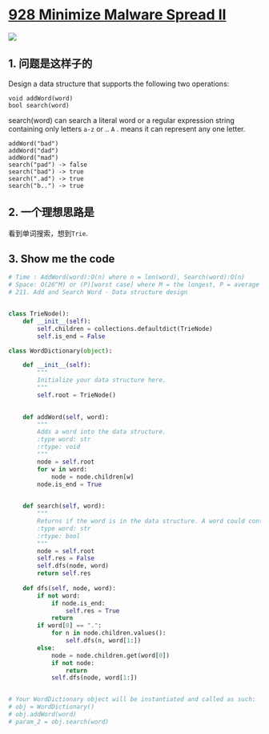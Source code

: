 # [928 Minimize Malware Spread II](https://leetcode.com/problems/add-and-search-word-data-structure-design/description/)

![](https://i.imgur.com/jPGuOvk.gif)


## 1. 问题是这样子的

Design a data structure that supports the following two operations:

```
void addWord(word)
bool search(word)
```

search(word) can search a literal word or a regular expression string containing only letters `a-z` or .. `A` . means it can represent any one letter.



```
addWord("bad")
addWord("dad")
addWord("mad")
search("pad") -> false
search("bad") -> true
search(".ad") -> true
search("b..") -> true
```


## 2. 一个理想思路是

看到单词搜索，想到`Trie`.

## 3. Show me the code 

``` python 
# Time : AddWord(word):O(n) where n = len(word), Search(word):O(n)
# Space: O(26^M) or (P)[worst case] where M = the longest, P = average length * the number of words
# 211. Add and Search Word - Data structure design


class TrieNode():
    def __init__(self):
        self.children = collections.defaultdict(TrieNode)
        self.is_end = False 

class WordDictionary(object):

    def __init__(self):
        """
        Initialize your data structure here.
        """
        self.root = TrieNode()
        

    def addWord(self, word):
        """
        Adds a word into the data structure.
        :type word: str
        :rtype: void
        """
        node = self.root
        for w in word:
            node = node.children[w]
        node.is_end = True
        

    def search(self, word):
        """
        Returns if the word is in the data structure. A word could contain the dot character '.' to represent any one letter.
        :type word: str
        :rtype: bool
        """
        node = self.root
        self.res = False 
        self.dfs(node, word)
        return self.res 
    
    def dfs(self, node, word):
        if not word:
            if node.is_end:
                self.res = True 
            return 
        if word[0] == ".":
            for n in node.children.values():
                self.dfs(n, word[1:])
        else:
            node = node.children.get(word[0])
            if not node:
                return 
            self.dfs(node, word[1:]) 


# Your WordDictionary object will be instantiated and called as such:
# obj = WordDictionary()
# obj.addWord(word)
# param_2 = obj.search(word)
```